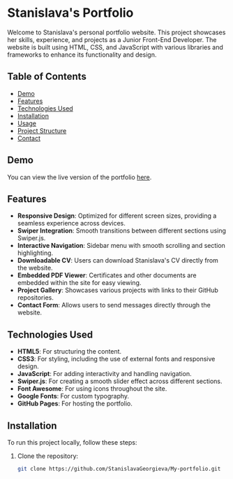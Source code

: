 # Stanislava's Portfolio

Welcome to Stanislava's personal portfolio website. This project showcases her skills, experience, and projects as a Junior Front-End Developer. The website is built using HTML, CSS, and JavaScript with various libraries and frameworks to enhance its functionality and design.

## Table of Contents

- [Demo](#demo)
- [Features](#features)
- [Technologies Used](#technologies-used)
- [Installation](#installation)
- [Usage](#usage)
- [Project Structure](#project-structure)
- [Contact](#contact)

## Demo

You can view the live version of the portfolio [here](https://my-portfolio-stanislava-georgieva.vercel.app/).

## Features

- **Responsive Design**: Optimized for different screen sizes, providing a seamless experience across devices.
- **Swiper Integration**: Smooth transitions between different sections using Swiper.js.
- **Interactive Navigation**: Sidebar menu with smooth scrolling and section highlighting.
- **Downloadable CV**: Users can download Stanislava's CV directly from the website.
- **Embedded PDF Viewer**: Certificates and other documents are embedded within the site for easy viewing.
- **Project Gallery**: Showcases various projects with links to their GitHub repositories.
- **Contact Form**: Allows users to send messages directly through the website.

## Technologies Used

- **HTML5**: For structuring the content.
- **CSS3**: For styling, including the use of external fonts and responsive design.
- **JavaScript**: For adding interactivity and handling navigation.
- **Swiper.js**: For creating a smooth slider effect across different sections.
- **Font Awesome**: For using icons throughout the site.
- **Google Fonts**: For custom typography.
- **GitHub Pages**: For hosting the portfolio.

## Installation

To run this project locally, follow these steps:

1. Clone the repository:
   ```bash
   git clone https://github.com/StanislavaGeorgieva/My-portfolio.git

